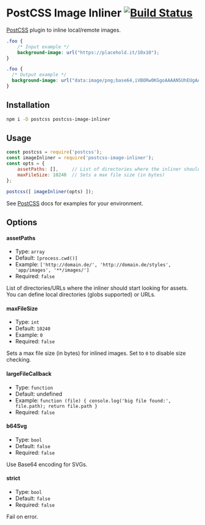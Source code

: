 # PostCSS Image Inliner [![Build Status][ci-img]][ci]

[PostCSS] plugin to inline local/remote images.

[PostCSS]: https://github.com/postcss/postcss
[ci-img]: https://github.com/bezoerb/postcss-image-inliner/workflows/Tests/badge.svg
[ci]: https://github.com/bezoerb/postcss-image-inliner/actions?workflow=Tests

```css
.foo {
    /* Input example */
    background-image: url("https://placehold.it/10x10");
}
```

```css
.foo {
  /* Output example */
  background-image: url("data:image/png;base64,iVBORw0KGgoAAAANSUhEUgAAAAo ... ORK5CYII=");
}
```


## Installation

```bash
npm i -D postcss postcss-image-inliner
```

## Usage

```js
const postcss = require('postcss');
const imageInliner = require('postcss-image-inliner');
const opts = {
    assetPaths: [],     // List of directories where the inliner should look for assets
    maxFileSize: 10240  // Sets a max file size (in bytes)
};

postcss([ imageInliner(opts) ]);
```

See [PostCSS] docs for examples for your environment.

## Options

#### assetPaths

* Type: `array`
* Default: `[process.cwd()]`
* Example: `['http://domain.de/', 'http://domain.de/styles', 'app/images', '**/images/']`
* Required: `false`

List of directories/URLs where the inliner should start looking for assets.
You can define local directories (globs supported) or URLs.


#### maxFileSize

* Type: `int`
* Default: `10240`
* Example: `0`
* Required: `false`

Sets a max file size (in bytes) for inlined images. Set to `0` to disable size checking.

#### largeFileCallback

* Type: `function`
* Default: undefined
* Example: `function (file) { console.log('big file found:', file.path); return file.path }`
* Required: `false`

#### b64Svg

* Type: `bool`
* Default: `false`
* Required: `false`

Use Base64 encoding for SVGs.

#### strict

* Type: `bool`
* Default: `false`
* Required: `false`

Fail on error.
